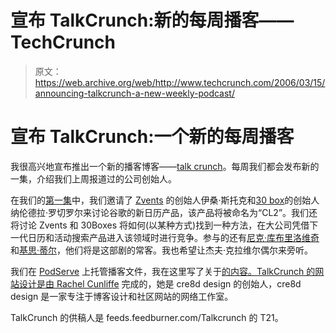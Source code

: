 # 宣布 TalkCrunch:新的每周播客——TechCrunch

> 原文：<https://web.archive.org/web/http://www.techcrunch.com/2006/03/15/announcing-talkcrunch-a-new-weekly-podcast/>

# 宣布 TalkCrunch:一个新的每周播客

 [](https://web.archive.org/web/20211127044721/http://www.talkcrunch.com/) 我很高兴地宣布推出一个新的播客博客——[talk crunch](https://web.archive.org/web/20211127044721/http://www.talkcrunch.com/)。每周我们都会发布新的一集，介绍我们上周报道过的公司创始人。

在我们的[第一集](https://web.archive.org/web/20211127044721/http://www.talkcrunch.com/2006/03/15/episode-1-google-calendar-v-the-competition/)中，我们邀请了 [Zvents](https://web.archive.org/web/20211127044721/http://www.zvents.com/) 的创始人伊桑·斯托克和[30 box](https://web.archive.org/web/20211127044721/http://www.30boxes.com/)的创始人纳伦德拉·罗切罗尔来讨论谷歌的新日历产品，该产品将被命名为“CL2”。我们还将讨论 Zvents 和 30Boxes 将如何(以某种方式)找到一种方法，在大公司凭借下一代日历和活动搜索产品进入该领域时进行竞争。参与的还有[尼克·库布里洛维奇](https://web.archive.org/web/20211127044721/http://www.nik.com.au/)和[基思·蒂尔](https://web.archive.org/web/20211127044721/http://www.teare.com/)，他们将是这部剧的常客。我也希望让杰夫·克拉维尔偶尔来旁听。

我们在 [PodServe](https://web.archive.org/web/20211127044721/http://www.pod-serve.com/) 上托管播客文件，我在这里写了关于[的内容。TalkCrunch 的网站设计是由 Rachel Cunliffe](https://web.archive.org/web/20211127044721/http://www.beta.techcrunch.com/2006/03/04/get-ready-for-podserve-and-more/) 完成的，她是 cre8d design 的创始人，cre8d design 是一家专注于博客设计和社区网站的网络工作室。

TalkCrunch 的供稿人是 feeds.feedburner.com/Talkcrunch 的 T21。